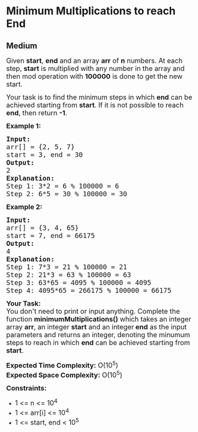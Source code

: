 # Minimum Multiplications to reach End
## Medium
<div class="problems_problem_content__Xm_eO"><p><span style="font-size: 18px;">Given <strong>start</strong>, <strong>end</strong> and an array <strong>arr</strong> of <strong>n</strong>&nbsp;numbers. At each step, <strong>start</strong> is multiplied with any number in the array and then mod operation with <strong>100000</strong> is done to get the new start. </span></p>
<p><span style="font-size: 18px;">Your task is to find the minimum steps in which <strong>end</strong> can be achieved starting from <strong>start</strong>. If it is not possible to reach <strong>end</strong>, then return <strong>-1</strong>.</span></p>
<p><span style="font-size: 18px;"><strong>Example 1:</strong></span></p>
<pre style="position: relative;"><span style="font-size: 18px;"><strong>Input:</strong>
arr[] = {2, 5, 7}
start = 3, end = 30
<strong>Output:</strong>
2
<strong>Explanation:</strong>
Step 1: 3*2 = 6 % 100000 = 6 
Step 2: 6*5 = 30 % 100000 = 30
</span><div class="open_grepper_editor" title="Edit &amp; Save To Grepper"></div></pre>
<p><span style="font-size: 18px;"><strong>Example 2:</strong></span></p>
<pre style="position: relative;"><span style="font-size: 18px;"><strong>Input:</strong>
arr[] = {3, 4, 65}
start = 7, end = 66175
<strong>Output:</strong>
4
<strong>Explanation:</strong>
Step 1: 7*3 = 21 % 100000 = 21&nbsp;
Step 2: 21*3 = 63 % 100000 = 63&nbsp;
Step 3: 63*65 = 4095 % 100000 = 4095&nbsp;
Step 4: 4095*65 = 266175 % 100000 = 66175
</span><div class="open_grepper_editor" title="Edit &amp; Save To Grepper"></div></pre>
<p><span style="font-size: 18px;"><strong>Your Task:<br></strong></span><span style="font-size: 18px;">You don't need to print or input anything. Complete the function <strong>minimumMultiplications()</strong> which takes an integer array <strong>arr</strong>, an integer <strong>start</strong> and an integer<strong> end</strong> as the input parameters and returns an integer, denoting the minumum steps to reach in which <strong>end</strong> can be achieved starting from <strong>start</strong>.</span></p>
<p><span style="font-size: 18px;"><strong>Expected Time Complexity:</strong> O(10<sup>5</sup>)<br></span><span style="font-size: 18px;"><strong>Expected Space Complexity:</strong> O(10<sup>5</sup>)</span></p>
<p><span style="font-size: 18px;"><strong>Constraints:</strong></span></p>
<ul>
<li><span style="font-size: 18px;">1 &lt;= n &lt;= 10<sup>4</sup></span></li>
<li><span style="font-size: 18px;">1 &lt;= arr[i] &lt;= 10<sup>4</sup></span></li>
<li><span style="font-size: 18px;">1 &lt;= start, end &lt;&nbsp;10<sup>5</sup></span></li>
</ul></div>